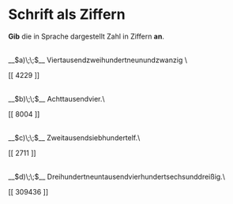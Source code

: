 <!--
version:  0.0.1

language: de

@style
main > *:not(:last-child) {
  margin-bottom: 3rem;
}

input {
    text-align: center;
}

.flex-container {
    display: flex;
    flex-wrap: wrap;
    align-items: stretch;
    gap: 20px;
}

.flex-child {
    flex: 1;
    min-width: 350px;
    margin-right: 20px;
}

@media (max-width: 400px) {
    .flex-child {
        flex: 100%;
        margin-right: 0;
    }
}
@end

formula: \carry   \textcolor{red}{\scriptsize #1}
formula: \digit   \rlap{\carry{#1}}\phantom{#2}#2
formula: \permil  \text{‰}

import: https://raw.githubusercontent.com/LiaTemplates/Tikz-Jax/main/README.md

script: https://cdn.jsdelivr.net/gh/LiaTemplates/Tikz-Jax@main/dist/index.js


tags: Vokabeln, Zahlenverständnis, sehr leicht, sehr niedrig, Angeben

comment: Eine Zahl in Worten, schreibe sie in Ziffern auf.

author: Martin Lommatzsch

-->




# Schrift als Ziffern

**Gib** die in Sprache dargestellt Zahl in Ziffern **an**.

<section class="flex-container">

<div class="flex-child">
<br>
__$a)\;\;$__ Viertausendzweihundertneunundzwanzig  \

[[  4229  ]]
<br>
</div>
<div class="flex-child">
<br>
__$b)\;\;$__ Achttausendvier.\

[[  8004  ]]
<br>
</div>
<div class="flex-child">
<br>
__$c)\;\;$__ Zweitausendsiebhundertelf.\

[[  2711  ]]
<br>
</div>
<div class="flex-child">
<br>
__$d)\;\;$__ Dreihundertneuntausendvierhundertsechsunddreißig.\

[[ 309436 ]]

</div>
</section>
<br>
<br>
<br>
<br>

